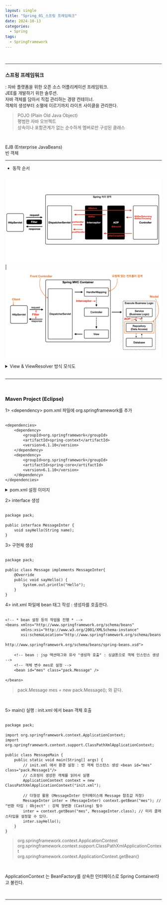 ```yaml
---
layout: single
title: "Spring_01_스프링 프레임워크"
date: 2024-10-13
categories:
  - Spring
tags:
  - SpringFramework
---
```


<br>

---

### 스프링 프레임워크
: 자바 플랫폼을 위한 오픈 소스 어플리케이션 프레임워크. <br>
JEE를 개발하기 위한 솔루션. <br>
자바 객체를 담아서 직접 관리하는 경량 컨테이너. <br>
객체의 생성부터 소멸에 이르기까지 라이프 사이클을 관리한다. <br>

> POJO (Plain Old Java Object) <br>
평범한 자바 오브젝트 <br>
상속이나 포함관계가 없는 순수하게 멤버로만 구성된 클래스 <br>
<br>

EJB (Enterprise JavaBeans) <br>
빈 객체 <br>

<hr>


- 동작 순서

![](/assets/image/2024-10-15-Spring_MVC_Container.001.png) | ![](/assets/image/2024-10-15-Spring_MVC_Container.003.png)

<details>
<summary>View & ViewResolver 방식 모식도</summary>
<img src="/assets/image/2024-10-15-Spring_MVC_Container.004.png" />

<pre><code>
- DispatcherServlet 
    = “Front Controller”
    : 클라이언트의 모든 요청을 전달받는다. 
- HandlerMapping 
    : 요청에 맞는 컨트롤러 검색 (cf. 핸들러 = 컨트롤러 | 매핑 = 검색) 
    → “return Controller”
- Controller 
    : Model에 Business Logic 요청 
    → "return ModelAndView" : 모델에서 처리한 결과와 뷰리졸버에서 처리할 정보를 담아서 반환
- ViewResolver 
    = “application.properties”
    : 컨트롤러로부터 "View 객체"를 받아서 폴더 경로 및 확장자를 작성한 후 반환
    → "return View”
</code></pre>
</details>

<br>
<hr>
<br>

### Maven Project (Eclipse) <br>


1> &lt;dependency&gt; pom.xml 파일에 org.springframework를 추가 <br>

<pre><code>
&lt;dependencies&gt;
    &lt;dependency&gt;
        &lt;groupId&gt;org.springframework&lt;/groupId&gt;
        &lt;artifactId&gt;spring-context&lt;/artifactId&gt;
        &lt;version&gt;6.1.10&lt;/version&gt;
    &lt;/dependency&gt;
    &lt;dependency&gt;
        &lt;groupId&gt;org.springframework&lt;/groupId&gt;
        &lt;artifactId&gt;spring-core&lt;/artifactId&gt;
        &lt;version&gt;6.1.10&lt;/version&gt;
    &lt;/dependency&gt;
&lt;/dependencies&gt;
</code></pre>


<details>
<summary>pom.xml 설정 이미지</summary>
<div class="image-container">
    <img class="image-medium" src="/assets/image/2024-10-15-Spring-maven.png">
</div>
</details>


2> interface 생성

<pre><code>
package pack;

public interface MessageInter {
	void sayHello(String name);
}
</code></pre>


3> 구현체 생성 

<pre><code>
package pack;

public class Message implements MessageInter{
	@Override
	public void sayHello() {
		System.out.println("Hello");
	}
}
</code></pre>


4> init.xml 파일에 bean 태그 작성 : 생성자를 호출한다.

<pre><code>
&lt;!-- * bean 설정 등의 작업을 진행 * --&gt;
&lt;beans xmlns="http://www.springframework.org/schema/beans"
       xmlns:xsi="http://www.w3.org/2001/XMLSchema-instance"
       xsi:schemaLocation="http://www.springframework.org/schema/beans 
                            http://www.springframework.org/schema/beans/spring-beans.xsd"&gt;
     
    &lt;!-- bean : jsp 액션태그와 유사 "생성자 호출" : 싱글톤으로 객체 인스턴스 생성 --&gt;
    &lt;!-- 객체 변수 mes로 설정 --&gt;
    &lt;bean id="mes" class="pack.Message" /&gt;
    
&lt;/beans&gt;
</code></pre>
> pack.Message mes = new pack.Message(); 와 같다.
<br>


5> main() 실행 : init.xml 에서 bean 객체 호출

<pre><code>
package pack;

import org.springframework.context.ApplicationContext;
import org.springframework.context.support.ClassPathXmlApplicationContext;

public class MessageMain {
    public static void main(String[] args) {
        // init.xml 에서 환경 설정 : 빈 객체 인스턴스 생성 &lt;bean id="mes" class="pack.Message1"/&gt;
        // 스프링이 생성한 객체를 읽어서 실행
        ApplicationContext context = new ClassPathXmlApplicationContext("init.xml");

        // 다형성 활용 (MessageInter 인터페이스에 Message 참조값 저장)
        MessageInter inter = (MessageInter) context.getBean("mes"); // "반환 타입 : Object" : 강제 형변환 (Casting) 필수
        inter = context.getBean("mes", MessageInter.class); // 미리 클래스타입을 설정할 수 있다.
        inter.sayHello();
    }
}
</code></pre>
> org.springframework.context.ApplicationContext <br>
org.springframework.context.support.ClassPathXmlApplicationContext <br>
org.springframework.context.ApplicationContext.getBean()

<br>

ApplicationContext 는 BeanFactory를 상속한 인터페이스로 Spring Container라고 불린다. 

<br>
<hr>


